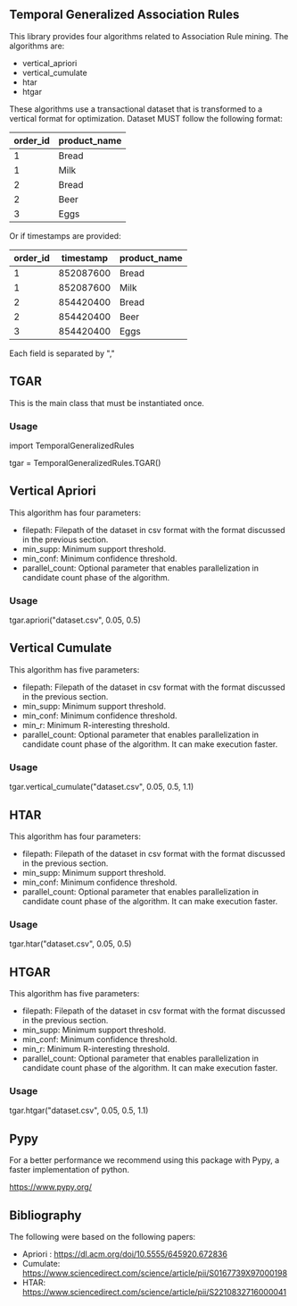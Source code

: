 ## Temporal Generalized Association Rules

This library provides four algorithms related to Association Rule mining. 
The algorithms are:
- vertical_apriori
- vertical_cumulate
- htar
- htgar

These algorithms use a transactional dataset that is transformed to a vertical format for optimization.
Dataset MUST follow the following format:

| order_id | product_name |
|----------|--------------|
| 1        | Bread        |
| 1        | Milk         |
| 2        | Bread        |
| 2        | Beer         |
| 3        | Eggs         |

Or if timestamps are provided:

| order_id | timestamp | product_name | 
|----------|-----------|--------------|
| 1        | 852087600 | Bread        |
| 1        | 852087600 | Milk         |
| 2        | 854420400 | Bread        |
| 2        | 854420400 | Beer         |
| 3        | 854420400 | Eggs         |

Each field is separated by ","

## TGAR 

This is the main class that must be instantiated once. 

### Usage 
import TemporalGeneralizedRules

tgar = TemporalGeneralizedRules.TGAR()


## Vertical Apriori

This algorithm has four parameters:
- filepath: Filepath of the dataset in csv format with the format discussed in the previous section.
- min_supp: Minimum support threshold.
- min_conf: Minimum confidence threshold.
- parallel_count: Optional parameter that enables parallelization in candidate count phase of the algorithm.

### Usage
tgar.apriori("dataset.csv", 0.05, 0.5)

## Vertical Cumulate 

This algorithm has five parameters:
- filepath: Filepath of the dataset in csv format with the format discussed in the previous section.
- min_supp: Minimum support threshold.
- min_conf: Minimum confidence threshold.
- min_r: Minimum R-interesting threshold.
- parallel_count: Optional parameter that enables parallelization in candidate count phase of the algorithm. It can make execution faster.

### Usage
tgar.vertical_cumulate("dataset.csv", 0.05, 0.5, 1.1)

## HTAR 
This algorithm has four parameters:
- filepath: Filepath of the dataset in csv format with the format discussed in the previous section.
- min_supp: Minimum support threshold.
- min_conf: Minimum confidence threshold.
- parallel_count: Optional parameter that enables parallelization in candidate count phase of the algorithm. It can make execution faster.

### Usage
tgar.htar("dataset.csv", 0.05, 0.5)


## HTGAR 
This algorithm has five parameters:
- filepath: Filepath of the dataset in csv format with the format discussed in the previous section.
- min_supp: Minimum support threshold.
- min_conf: Minimum confidence threshold.
- min_r: Minimum R-interesting threshold.
- parallel_count: Optional parameter that enables parallelization in candidate count phase of the algorithm. It can make execution faster.

### Usage

tgar.htgar("dataset.csv", 0.05, 0.5, 1.1)


## Pypy

For a better performance we recommend using this package with Pypy, a faster implementation of python.

https://www.pypy.org/




## Bibliography

The following  were based on the following papers:
- Apriori : https://dl.acm.org/doi/10.5555/645920.672836
- Cumulate: https://www.sciencedirect.com/science/article/pii/S0167739X97000198
- HTAR: https://www.sciencedirect.com/science/article/pii/S2210832716000041